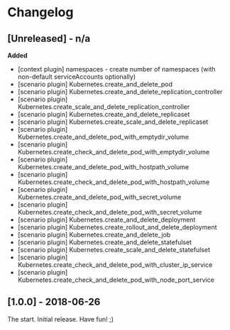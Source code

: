 # Changelog

<!-- 
  Changelogs are for humans, not machines. The end users of Rally project are
  human beings who care about what's is changing, why and how it affects them.
  Please leave these notes as much as possible human oriented.

  Each release can use the next sections:
   - **Added** for new features.
   - **Changed** for changes in existing functionality.
   - **Deprecated** for soon-to-be removed features/plugins.
   - **Removed** for now removed features/plugins.
   - **Fixed** for any bug fixes.

  Release notes for existing releases are MUTABLE! If there is something that
  was missed or can be improved, feel free to change it!
 
-->

## [Unreleased] - n/a

**Added**

* [context plugin] namespaces - create number of namespaces (with
  non-default serviceAccounts optionally)
* [scenario plugin] Kubernetes.create_and_delete_pod
* [scenario plugin] Kubernetes.create_and_delete_replication_controller
* [scenario plugin] Kubernetes.create_scale_and_delete_replication_controller
* [scenario plugin] Kubernetes.create_and_delete_replicaset
* [scenario plugin] Kubernetes.create_scale_and_delete_replicaset
* [scenario plugin] Kubernetes.create_and_delete_pod_with_emptydir_volume
* [scenario plugin] Kubernetes.create_check_and_delete_pod_with_emptydir_volume
* [scenario plugin] Kubernetes.create_and_delete_pod_with_hostpath_volume
* [scenario plugin] Kubernetes.create_check_and_delete_pod_with_hostpath_volume
* [scenario plugin] Kubernetes.create_and_delete_pod_with_secret_volume
* [scenario plugin] Kubernetes.create_check_and_delete_pod_with_secret_volume
* [scenario plugin] Kubernetes.create_and_delete_deployment
* [scenario plugin] Kubernetes.create_rollout_and_delete_deployment
* [scenario plugin] Kubernetes.create_and_delete_job
* [scenario plugin] Kubernetes.create_and_delete_statefulset
* [scenario plugin] Kubernetes.create_scale_and_delete_statefulset
* [scenario plugin] Kubernetes.create_check_and_delete_pod_with_cluster_ip_service
* [scenario plugin] Kubernetes.create_check_and_delete_pod_with_node_port_service

## [1.0.0] - 2018-06-26

The start. Initial release. Have fun! ;)
